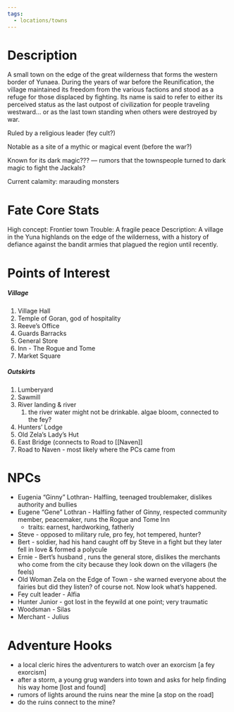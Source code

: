 ```yaml
---
tags:
  - locations/towns
---
```

# Description 
A small town on the edge of the great wilderness that forms the western border of Yunaea. During the years of war before the Reunification, the village maintained its freedom from the various factions and stood as a refuge for those displaced by fighting. Its name is said to refer to either its perceived status as the last outpost of civilization for people traveling westward… or as the last town standing when others were destroyed by war.

Ruled by a religious leader (fey cult?)

Notable as a site of a mythic or magical event (before the war?)

Known for its dark magic??? — rumors that the townspeople turned to dark magic to fight the Jackals?

Current calamity: marauding monsters 
# Fate Core Stats
High concept: Frontier town
Trouble: A fragile peace 
Description: A village in the Yuna highlands on the edge of the wilderness, with a history of defiance against the bandit armies that plagued the region until recently.
# Points of Interest 

##### Village

1. Village Hall
2. Temple of Goran, god of hospitality 
3. Reeve’s Office
4. Guards Barracks
5. General Store
6. Inn - The Rogue and Tome
7. Market Square

##### Outskirts

1. Lumberyard
2. Sawmill
3. River landing & river
	1. the river water might not be drinkable. algae bloom, connected to the fey?
4. Hunters’ Lodge
5. Old Zela’s Lady’s Hut
6. East Bridge (connects to Road to [[Naven]]
7. Road to Naven - most likely where the PCs came from

# NPCs

- Eugenia “Ginny” Lothran- Halfling, teenaged troublemaker, dislikes authority and bullies
- Eugene “Gene” Lothran - Halfling father of Ginny, respected community member, peacemaker, runs the Rogue and Tome Inn
	- traits: earnest, hardworking, fatherly 
- Steve - opposed to military rule, pro fey, hot tempered, hunter?
- Bert - soldier, had his hand caught off by Steve in a fight but they later fell in love & formed a polycule
- Ernie - Bert’s husband , runs the general store, dislikes the merchants who come from the city because they look down on the villagers (he feels)
- Old Woman Zela on the Edge of Town - she warned everyone about the fairies but did they listen? of course not. Now look what’s happened.
- Fey cult leader - Alfia 
- Hunter Junior - got lost in the feywild at one point; very traumatic 
- Woodsman - Silas
- Merchant - Julius
# Adventure Hooks

- a local cleric hires the adventurers to watch over an exorcism [a fey exorcism]
- after a storm, a young grug wanders into town and asks for help finding his way home [lost and found]
- rumors of lights around the ruins near the mine [a stop on the road]
- do the ruins connect to the mine?
